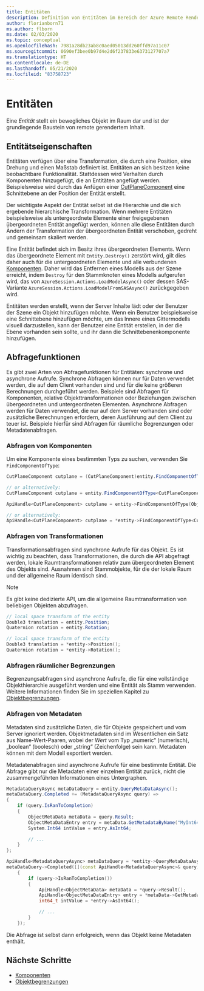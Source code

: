 ```yaml
---
title: Entitäten
description: Definition von Entitäten im Bereich der Azure Remote Rendering-API
author: florianborn71
ms.author: flborn
ms.date: 02/03/2020
ms.topic: conceptual
ms.openlocfilehash: 7981a28db23ab8c0aed05013dd260ffd97a11c07
ms.sourcegitcommit: 0690ef3bee0b97d4e2d6f237833e6373127707a7
ms.translationtype: HT
ms.contentlocale: de-DE
ms.lasthandoff: 05/21/2020
ms.locfileid: "83758723"
---
```

# <a name="entities"></a>Entitäten

Eine *Entität* stellt ein bewegliches Objekt im Raum dar und ist der grundlegende Baustein von remote gerendertem Inhalt.

## <a name="entity-properties"></a>Entitätseigenschaften

Entitäten verfügen über eine Transformation, die durch eine Position, eine Drehung und einen Maßstab definiert ist. Entitäten an sich besitzen keine beobachtbare Funktionalität. Stattdessen wird Verhalten durch Komponenten hinzugefügt, die an Entitäten angefügt werden. Beispielsweise wird durch das Anfügen einer [CutPlaneComponent](../overview/features/cut-planes.md) eine Schnittebene an der Position der Entität erstellt.

Der wichtigste Aspekt der Entität selbst ist die Hierarchie und die sich ergebende hierarchische Transformation. Wenn mehrere Entitäten beispielsweise als untergeordnete Elemente einer freigegebenen übergeordneten Entität angefügt werden, können alle diese Entitäten durch Ändern der Transformation der übergeordneten Entität verschoben, gedreht und gemeinsam skaliert werden.

Eine Entität befindet sich im Besitz ihres übergeordneten Elements. Wenn das übergeordnete Element mit `Entity.Destroy()` zerstört wird, gilt dies daher auch für die untergeordneten Elemente und alle verbundenen [Komponenten](components.md). Daher wird das Entfernen eines Modells aus der Szene erreicht, indem `Destroy` für den Stammknoten eines Modells aufgerufen wird, das von `AzureSession.Actions.LoadModelAsync()` oder dessen SAS-Variante `AzureSession.Actions.LoadModelFromSASAsync()` zurückgegeben wird.

Entitäten werden erstellt, wenn der Server Inhalte lädt oder der Benutzer der Szene ein Objekt hinzufügen möchte. Wenn ein Benutzer beispielsweise eine Schnittebene hinzufügen möchte, um das Innere eines Gittermodells visuell darzustellen, kann der Benutzer eine Entität erstellen, in der die Ebene vorhanden sein sollte, und ihr dann die Schnittebenenkomponente hinzufügen.

## <a name="query-functions"></a>Abfragefunktionen

Es gibt zwei Arten von Abfragefunktionen für Entitäten: synchrone und asynchrone Aufrufe. Synchrone Abfragen können nur für Daten verwendet werden, die auf dem Client vorhanden sind und für die keine größeren Berechnungen durchgeführt werden. Beispiele sind Abfragen für Komponenten, relative Objekttransformationen oder Beziehungen zwischen übergeordneten und untergeordneten Elementen. Asynchrone Abfragen werden für Daten verwendet, die nur auf dem Server vorhanden sind oder zusätzliche Berechnungen erfordern, deren Ausführung auf dem Client zu teuer ist. Beispiele hierfür sind Abfragen für räumliche Begrenzungen oder Metadatenabfragen.

### <a name="querying-components"></a>Abfragen von Komponenten

Um eine Komponente eines bestimmten Typs zu suchen, verwenden Sie `FindComponentOfType`:

```cs
CutPlaneComponent cutplane = (CutPlaneComponent)entity.FindComponentOfType(ObjectType.CutPlaneComponent);

// or alternatively:
CutPlaneComponent cutplane = entity.FindComponentOfType<CutPlaneComponent>();
```

```cpp
ApiHandle<CutPlaneComponent> cutplane = entity->FindComponentOfType(ObjectType::CutPlaneComponent)->as<CutPlaneComponent>();

// or alternatively:
ApiHandle<CutPlaneComponent> cutplane = *entity->FindComponentOfType<CutPlaneComponent>();
```

### <a name="querying-transforms"></a>Abfragen von Transformationen

Transformationsabfragen sind synchrone Aufrufe für das Objekt. Es ist wichtig zu beachten, dass Transformationen, die durch die API abgefragt werden, lokale Raumtransformationen relativ zum übergeordneten Element des Objekts sind. Ausnahmen sind Stammobjekte, für die der lokale Raum und der allgemeine Raum identisch sind.

> [!NOTE]
> Es gibt keine dedizierte API, um die allgemeine Raumtransformation von beliebigen Objekten abzufragen.

```cs
// local space transform of the entity
Double3 translation = entity.Position;
Quaternion rotation = entity.Rotation;
```

```cpp
// local space transform of the entity
Double3 translation = *entity->Position();
Quaternion rotation = *entity->Rotation();
```


### <a name="querying-spatial-bounds"></a>Abfragen räumlicher Begrenzungen

Begrenzungsabfragen sind asynchrone Aufrufe, die für eine vollständige Objekthierarchie ausgeführt werden und eine Entität als Stamm verwenden. Weitere Informationen finden Sie im speziellen Kapitel zu [Objektbegrenzungen](object-bounds.md).

### <a name="querying-metadata"></a>Abfragen von Metadaten

Metadaten sind zusätzliche Daten, die für Objekte gespeichert und vom Server ignoriert werden. Objektmetadaten sind im Wesentlichen ein Satz aus Name-Wert-Paaren, wobei der _Wert_ vom Typ „numeric“ (numerisch), „boolean“ (boolesch) oder „string“ (Zeichenfolge) sein kann. Metadaten können mit dem Modell exportiert werden.

Metadatenabfragen sind asynchrone Aufrufe für eine bestimmte Entität. Die Abfrage gibt nur die Metadaten einer einzelnen Entität zurück, nicht die zusammengeführten Informationen eines Untergraphen.

```cs
MetadataQueryAsync metaDataQuery = entity.QueryMetaDataAsync();
metaDataQuery.Completed += (MetadataQueryAsync query) =>
{
    if (query.IsRanToCompletion)
    {
        ObjectMetaData metaData = query.Result;
        ObjectMetaDataEntry entry = metaData.GetMetadataByName("MyInt64Value");
        System.Int64 intValue = entry.AsInt64;

        // ...
    }
};
```

```cpp
ApiHandle<MetadataQueryAsync> metaDataQuery = *entity->QueryMetaDataAsync();
metaDataQuery->Completed([](const ApiHandle<MetadataQueryAsync>& query)
    {
        if (query->IsRanToCompletion())
        {
            ApiHandle<ObjectMetaData> metaData = *query->Result();
            ApiHandle<ObjectMetaDataEntry> entry = *metaData->GetMetadataByName("MyInt64Value");
            int64_t intValue = *entry->AsInt64();

            // ...
        }
    });
```

Die Abfrage ist selbst dann erfolgreich, wenn das Objekt keine Metadaten enthält.

## <a name="next-steps"></a>Nächste Schritte

* [Komponenten](components.md)
* [Objektbegrenzungen](object-bounds.md)
